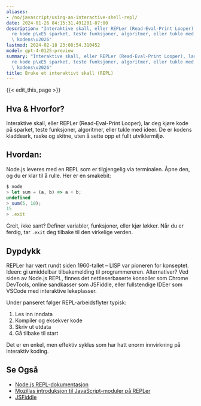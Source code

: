 ```yaml
---
aliases:
- /no/javascript/using-an-interactive-shell-repl/
date: 2024-01-26 04:15:31.491201-07:00
description: "Interaktive skall, eller REPLer (Read-Eval-Print Looper), lar deg kj\xF8\
  re kode p\xE5 sparket, teste funksjoner, algoritmer, eller tukle med ideer. De er\
  \ kodens\u2026"
lastmod: 2024-02-18 23:08:54.310452
model: gpt-4-0125-preview
summary: "Interaktive skall, eller REPLer (Read-Eval-Print Looper), lar deg kj\xF8\
  re kode p\xE5 sparket, teste funksjoner, algoritmer, eller tukle med ideer. De er\
  \ kodens\u2026"
title: Bruke et interaktivt skall (REPL)
---
```


{{< edit_this_page >}}

## Hva & Hvorfor?
Interaktive skall, eller REPLer (Read-Eval-Print Looper), lar deg kjøre kode på sparket, teste funksjoner, algoritmer, eller tukle med ideer. De er kodens kladdeark, raske og skitne, uten å sette opp et fullt utviklermiljø.

## Hvordan:
Node.js leveres med en REPL som er tilgjengelig via terminalen. Åpne den, og du er klar til å rulle. Her er en smakebit:

```javascript
$ node
> let sum = (a, b) => a + b;
undefined
> sum(5, 10);
15
> .exit
```

Greit, ikke sant? Definer variabler, funksjoner, eller kjør løkker. Når du er ferdig, tar `.exit` deg tilbake til den virkelige verden.

## Dypdykk
REPLer har vært rundt siden 1960-tallet – LISP var pioneren for konseptet. Ideen: gi umiddelbar tilbakemelding til programmereren. Alternativer? Ved siden av Node.js REPL, finnes det nettleserbaserte konsoller som Chrome DevTools, online sandkasser som JSFiddle, eller fullstendige IDEer som VSCode med interaktive lekeplasser.

Under panseret følger REPL-arbeidsflyter typisk: 
1. Les inn inndata
2. Kompiler og eksekver kode
3. Skriv ut utdata
4. Gå tilbake til start

Det er en enkel, men effektiv syklus som har hatt enorm innvirkning på interaktiv koding.

## Se Også
- [Node.js REPL-dokumentasjon](https://nodejs.org/api/repl.html)
- [Mozillas introduksjon til JavaScript-moduler på REPLer](https://developer.mozilla.org/en-US/docs/Web/JavaScript/Guide/Modules)
- [JSFiddle](https://jsfiddle.net/)
